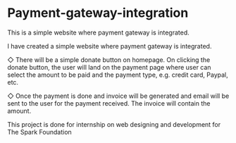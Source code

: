 # Payment-gateway-integration
This is a simple website where payment gateway is integrated.



I have created a simple website where payment gateway is integrated.

◇ There will be a simple donate button on homepage. On clicking
the donate button, the user will land on the payment page where
user can select the amount to be paid and the payment type, e.g.
credit card, Paypal, etc.

◇ Once the payment is done and invoice will be generated and
email will be sent to the user for the payment received. The
invoice will contain the amount.

This project is done for internship on web designing and development for The Spark Foundation
